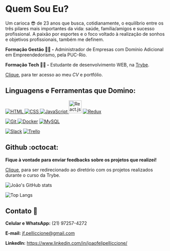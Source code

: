 # Quem Sou Eu?

Um carioca :sunglasses: de 23 anos que busca, cotidianamente, o equilíbrio entre os três pilares mais importantes da vida: saúde, família/amigos e sucesso profissional. A paixão por esportes e o foco voltado à realização de sonhos e objetivos profissionais, também me definem.

**Formação Gestão 🧑‍💼 -** Administrador de Empresas com Domínio Adicional em Empreendedorismo, pela PUC-Rio.

**Formação Tech 👨‍💻 -** Estudante de desenvolvimento WEB, na [Trybe](https://www.betrybe.com/).

[Clique](https://joaofelipelliccione.github.io/professional-portfolio_react/), para ter acesso ao meu *CV* e portfólio.

## Linguagens e Ferramentas que Domino:

<p align="left"> 
    <a href="https://icons8.com/icon/20909/html-5" target="_blank"> <img title="HTML" src="https://img.icons8.com/color/40/000000/html-5--v1.png"/> </a> 
    <a href="https://icons8.com/icon/21278/css3" target="_blank"> <img title="CSS" src="https://img.icons8.com/color/40/000000/css3.png"/> </a> 
    <a href="https://icons8.com/icon/tGvHBPJaKqEd/javascript" target="_blank"> <img title="JavaScript" src="https://img.icons8.com/color/40/000000/javascript--v2.png" /> 
    </a>
    <a href="https://icons8.com/icon/t5K2CR8feVdX/react" target="_blank"><img src="https://img.icons8.com/officel/80/000000/react.png" width="40px" title="React.js"/></a>
    <a href="https://icons8.com/icon/jD-fJzVguBmw/redux"><img src="https://img.icons8.com/color/40/000000/redux.png" title="Redux"/></a>
</p>

<p align="left"> 
    <a href="https://icons8.com/icon/20906/git" target="_blank"> <img title="Git" src="https://img.icons8.com/color/40/000000/git.png"/> </a> 
    <a href="https://icons8.com.br/icons/set/docker"><img src="https://img.icons8.com/color/40/000000/docker.png" title="Docker"/></a>
    <a href="https://icons8.com.br/icons/set/mysql"><img src="https://img.icons8.com/ios/40/000000/mysql.png" title="MySQL"/></a>
</p>

<p align="left"> 
    <a href="https://icons8.com/icons/set/slack" target="_blank"><img title="Slack" src="https://img.icons8.com/color/40/000000/slack-new.png"/></a>
    <a href="https://icons8.com/icons/set/trello" target="_blank"><img title="Trello" src="https://img.icons8.com/color/40/000000/trello.png"/></a>
</p>

## Github :octocat:
**Fique à vontade para enviar feedbacks sobre os projetos que realizei!**

[Clique](https://github.com/joaofelipelliccione/joaofelipelliccione.github.io/tree/main/projetos-trybe), para ser redirecionado ao diretório com os projetos realizados durante o curso da Trybe.

![João's GitHub stats](https://github-readme-stats.vercel.app/api?username=joaofelipelliccione&theme=dracula&show_icons=true)

   ![Top Langs](https://github-readme-stats.vercel.app/api/top-langs/?username=joaofelipelliccione&layout=compact&theme=dracula)


## Contato :calling:

**Celular e WhatsApp:** (21) 97257-4272

**E-mail:** jf.pelliccione@gmail.com

**LinkedIn:** https://www.linkedin.com/in/joaofelipelliccione/

